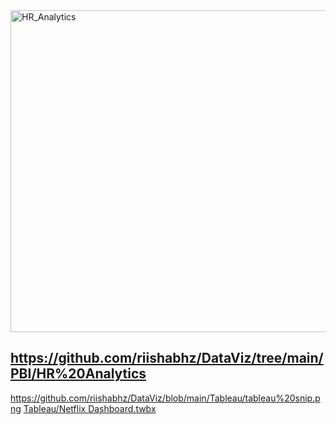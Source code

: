 <img width="515" alt="HR_Analytics" src="https://github.com/riishabhz/DataViz/assets/35364271/281e0f8d-b1b1-46ba-81d8-245a6e133749">


https://github.com/riishabhz/DataViz/tree/main/PBI/HR%20Analytics
-------------------------------------------------------------------------------------------------------------------------------------------------------------------------
https://github.com/riishabhz/DataViz/blob/main/Tableau/tableau%20snip.png
[Tableau/Netflix Dashboard.twbx](https://github.com/riishabhz/DataViz/blob/main/Tableau/Netflix%20Dashboard.twbx)
